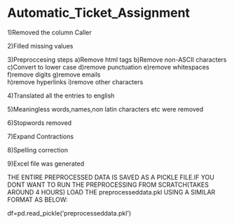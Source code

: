 # Automatic_Ticket_Assignment

1)Removed the column Caller

2)Filled missing values

3)Preproccesing steps
  a)Remove html tags
  b)Remove non-ASCII characters
  c)Convert to lower case
  d)remove punctuation
  e)remove whitespaces
  f)remove  digits
  g)remove emails  
  h)remove hyperlinks
  i)remove other characters 
  
4)Translated all the entries to english

5)Meaningless words,names,non latin characters etc were removed

6)Stopwords removed

7)Expand Contractions

8)Spelling correction

9)Excel file was generated

THE ENTIRE PREPROCESSED DATA IS SAVED AS A PICKLE FILE.IF YOU DONT WANT TO RUN THE PREPROCESSING FROM SCRATCH(TAKES AROUND 4 HOURS)
LOAD THE preprocesseddata.pkl USING A SIMILAR FORMAT AS BELOW:

df=pd.read_pickle('preprocesseddata.pkl')

